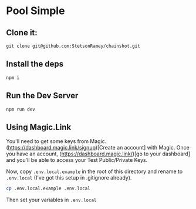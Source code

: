 # Pool Simple

## Clone it:

`git clone git@github.com:StetsonRamey/chainshot.git`

## Install the deps

`npm i`

## Run the Dev Server

`npm run dev`

## Using Magic.Link

You'll need to get some keys from Magic.  (https://dashboard.magic.link/signup)[Create an account] with Magic.  Once you have an account, (https://dashboard.magic.link/)[go to your dashboard] and you'll be able to access your Test Public/Private Keys.

Now, copy `.env.local.example` in the root of this directory and rename to `.env.local` (I've got this setup in .gitignore already).

```bash
cp .env.local.example .env.local
```

Then set your variables in `.env.local`
